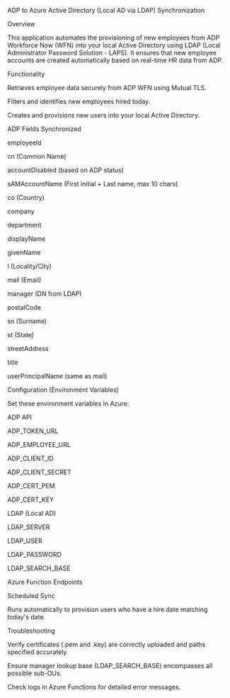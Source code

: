 ADP to Azure Active Directory (Local AD via LDAP) Synchronization

Overview

This application automates the provisioning of new employees from ADP Workforce Now (WFN) into your local Active Directory using LDAP (Local Administrator Password Solution - LAPS). It ensures that new employee accounts are created automatically based on real-time HR data from ADP.

Functionality

Retrieves employee data securely from ADP WFN using Mutual TLS.

Filters and identifies new employees hired today.

Creates and provisions new users into your local Active Directory.

ADP Fields Synchronized

employeeId

cn (Common Name)

accountDisabled (based on ADP status)

sAMAccountName (First initial + Last name, max 10 chars)

co (Country)

company

department

displayName

givenName

l (Locality/City)

mail (Email)

manager (DN from LDAP)

postalCode

sn (Surname)

st (State)

streetAddress

title

userPrincipalName (same as mail)

Configuration (Environment Variables)

Set these environment variables in Azure:

ADP API

ADP_TOKEN_URL

ADP_EMPLOYEE_URL

ADP_CLIENT_ID

ADP_CLIENT_SECRET

ADP_CERT_PEM

ADP_CERT_KEY

LDAP (Local AD)

LDAP_SERVER

LDAP_USER

LDAP_PASSWORD

LDAP_SEARCH_BASE

Azure Function Endpoints

Scheduled Sync

Runs automatically to provision users who have a hire date matching today's date.

Troubleshooting

Verify certificates (.pem and .key) are correctly uploaded and paths specified accurately.

Ensure manager lookup base (LDAP_SEARCH_BASE) encompasses all possible sub-OUs.

Check logs in Azure Functions for detailed error messages.
